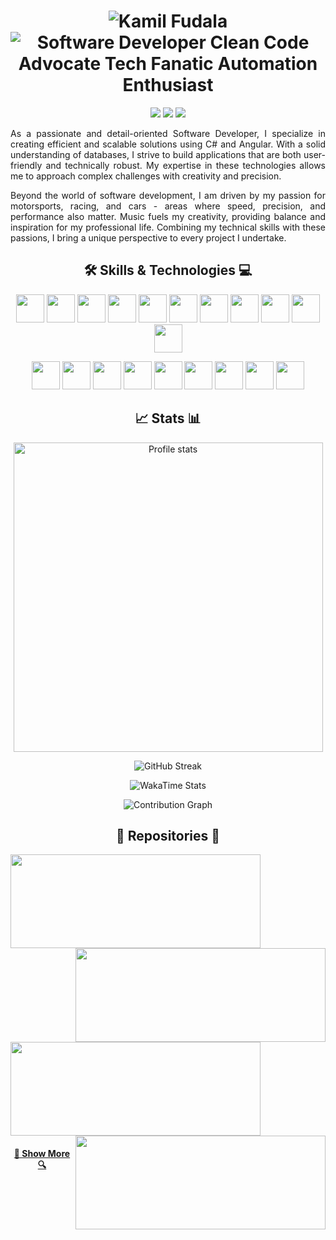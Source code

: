 <h1 align="center">
  <img src="https://readme-typing-svg.herokuapp.com?font=Comfortaa&duration=1&pause=1&color=C71D47&center=true&vCenter=true&repeat=false&random=false&width=435&lines=Kamil+Fudala" alt="Kamil Fudala" /></a>
  <br>
  <img src="https://readme-typing-svg.herokuapp.com?font=Comfortaa&pause=1000&color=C71D47&center=true&vCenter=true&random=false&width=435&lines=Software+Developer;Clean+Code+Advocate;Tech+Fanatic;Automation+Enthusiast" alt="Software Developer Clean Code Advocate Tech Fanatic Automation Enthusiast" />
</h1>

<p align="center">
  <a href="https://www.linkedin.com/in/kamil-fudala">
    <img src="https://img.shields.io/badge/linkedin-%230077B5.svg?style=for-the-badge&logo=linkedin&logoColor=white"/></a>
  <a href="mailto:kamil.fudala44@gmail.com">
    <img src="https://img.shields.io/badge/Gmail-D14836?style=for-the-badge&logo=gmail&logoColor=white"/></a>
  <a href="https://www.discord.com/users/246931767808884736">
  <img src="https://img.shields.io/badge/Discord-%235865F2.svg?style=for-the-badge&logo=discord&logoColor=white" /></a>
</p>

<p align="justify">
As a passionate and detail-oriented Software Developer, I specialize in creating efficient and scalable solutions using C# and Angular. With a solid understanding of databases, I strive to build applications that are both user-friendly and technically robust. My expertise in these technologies allows me to approach complex challenges with creativity and precision.
</p>

<p align="justify">
  Beyond the world of software development, I am driven by my passion for motorsports, racing, and cars - areas where speed, precision, and performance also matter. Music fuels my creativity, providing balance and inspiration for my professional life. Combining my technical skills with these passions, I bring a unique perspective to every project I undertake.
</p>

<h2 align="center"> 🛠️ Skills & Technologies 💻 </h2>

<p align="center">
  <a href="https://en.wikipedia.org/wiki/C%2B%2B">
    <img height="45" src="https://cdn.jsdelivr.net/gh/devicons/devicon@latest/icons/cplusplus/cplusplus-original.svg" /></a>
  <a href="https://en.wikipedia.org/wiki/C_(programming_language)">
    <img height="45" src="https://cdn.jsdelivr.net/gh/devicons/devicon@latest/icons/c/c-original.svg" /></a>
  <a href="https://en.wikipedia.org/wiki/Java_(programming_language)">
    <img height="45" src="https://cdn.jsdelivr.net/gh/devicons/devicon@latest/icons/java/java-original.svg" /></a>
  <a href="https://en.wikipedia.org/wiki/JUnit">
    <img height="45" src="https://cdn.jsdelivr.net/gh/devicons/devicon@latest/icons/junit/junit-original.svg" /></a>
  <a href="https://en.wikipedia.org/wiki/JSON">
    <img height="45" src="https://cdn.jsdelivr.net/gh/devicons/devicon@latest/icons/json/json-original.svg" /></a>
  <a href="https://en.wikipedia.org/wiki/Python_(programming_language)">
    <img height="45" src="https://cdn.jsdelivr.net/gh/devicons/devicon@latest/icons/python/python-original.svg" /></a>
  <a href="https://en.wikipedia.org/wiki/MATLAB">
    <img height="45" src="https://cdn.jsdelivr.net/gh/devicons/devicon@latest/icons/matlab/matlab-original.svg" /></a>
  <a href="https://en.wikipedia.org/wiki/HTML5">
    <img height="45" src="https://cdn.jsdelivr.net/gh/devicons/devicon@latest/icons/html5/html5-original.svg" /></a>
  <a href="https://en.wikipedia.org/wiki/CSS">
    <img height="45" src="https://cdn.jsdelivr.net/gh/devicons/devicon@latest/icons/css3/css3-original.svg" /></a>
  <a href="https://en.wikipedia.org/wiki/MySQL">
    <img height="45" src="https://cdn.jsdelivr.net/gh/devicons/devicon@latest/icons/mysql/mysql-original.svg" /></a>
  <a href="https://en.wikipedia.org/wiki/Oracle_Database">
    <img height="45" src="https://cdn.jsdelivr.net/gh/devicons/devicon@latest/icons/oracle/oracle-original.svg" /></a>
</p>

<p align="center">
  <a href="https://en.wikipedia.org/wiki/Linux">
    <img height="45" src="https://cdn.jsdelivr.net/gh/devicons/devicon@latest/icons/linux/linux-original.svg" /></a>
  <a href="https://en.wikipedia.org/wiki/Bash_(Unix_shell)">
    <img height="45" src="https://cdn.jsdelivr.net/gh/devicons/devicon@latest/icons/bash/bash-original.svg" /></a>
  <a href="https://en.wikipedia.org/wiki/Windows_11">
    <img height="45" src="https://cdn.jsdelivr.net/gh/devicons/devicon@latest/icons/windows11/windows11-original.svg" /></a>
  <a href="https://en.wikipedia.org/wiki/PowerShell">
    <img height="45" src="https://cdn.jsdelivr.net/gh/devicons/devicon@latest/icons/powershell/powershell-original.svg" /></a>
  <a href="https://en.wikipedia.org/wiki/JetBrains">
    <img height="45" src="https://cdn.jsdelivr.net/gh/devicons/devicon@latest/icons/jetbrains/jetbrains-original.svg" /></a>
  <a href="https://en.wikipedia.org/wiki/Docker_(software)">
    <img height="45" src="https://cdn.jsdelivr.net/gh/devicons/devicon@latest/icons/docker/docker-original.svg" /></a>
  <a href="https://en.wikipedia.org/wiki/Git">
    <img height="45" src="https://cdn.jsdelivr.net/gh/devicons/devicon@latest/icons/git/git-original.svg" /></a>
  <a href="https://en.wikipedia.org/wiki/GitHub">
    <img height="45" src="https://cdn.jsdelivr.net/gh/devicons/devicon@latest/icons/github/github-original.svg" /></a>
  <a href="https://en.wikipedia.org/wiki/Markdown">
    <img height="45" src="https://cdn.jsdelivr.net/gh/devicons/devicon@latest/icons/markdown/markdown-original.svg" /></a>
</p>

<h2 align="center">📈 Stats 📊</h2>

<p align="center">
  <img src="https://github-readme-stats.vercel.app/api?username=FreakyF&hide=contribs,issues&show=prs_merged,prs_merged_percentage&show_icons=true&title_color=C71D47&text_color=C71D47&icon_color=C71D47&border_color=C71D47&bg_color=00000000&hide_border=false&hide_title=true&theme=default&cache_seconds=21600&locale=en&border_radius=18" alt="Profile stats" width=495>
</p>
<p align="center">
  <img src="https://streak-stats.demolab.com?user=FreakyF&border_radius=18&background=00000000&border=C71D47&stroke=C71D47&ring=C71D47&fire=C71D47&currStreakNum=C71D47&sideNums=C71D47&currStreakLabel=C71D47&sideLabels=C71D47&dates=C71D47&excludeDaysLabel=C71D47&card_width=495" alt="GitHub Streak">
</p>

<p align="center">
  <img src="https://github-readme-stats.vercel.app/api/wakatime?username=@FreakyF&layout=compact&title_color=C71D47&text_color=C71D47&icon_color=4c71f2&border_color=C71D47&bg_color=00000000&hide_border=false&hide_title=true&theme=default&cache_seconds=21600&locale=en&border_radius=18" alt="WakaTime Stats">
</p>

<p align="center">
  <img src="https://github-readme-activity-graph.vercel.app/graph?username=FreakyF&bg_color=00000000&color=C71D47&title_color=C71D47&line=C71D47&point=00000000&area_color=C71D47&area=true&hide_border=true&hide_title=true&theme=default&radius=18&height=230" alt="Contribution Graph">
</p>

<h2 align="center"> 📂 Repositories 💾</h2>

<p float="left">
  <a href="https://github.com/FreakyF/Cryptie" title="Cryptie">
    <img src="https://github-readme-stats.vercel.app/api/pin/?username=FreakyF&repo=Cryptie&title_color=C71D47&text_color=C71D47&icon_color=C71D47&border_color=C71D47&bg_color=00000000&hide_border=false&theme=default&cache_seconds=21600&locale=en&border_radius=18" height="150" width="400">
  </a>
  <a href="https://github.com/FreakyF/This-is-war-remastered" title="This-is-war-remastered">
    <img align="right" src="https://github-readme-stats.vercel.app/api/pin/?username=FreakyF&repo=This-is-war-remastered&title_color=C71D47&text_color=C71D47&icon_color=C71D47&border_color=C71D47&bg_color=00000000&hide_border=false&theme=default&cache_seconds=21600&locale=en&border_radius=18" height="150" width="400">
  </a>
</p>
<p float="left">
  <a href="https://github.com/FreakyF/EvolvePlusPlus" title="EvolvePlusPlus">
    <img src="https://github-readme-stats.vercel.app/api/pin/?username=FreakyF&repo=EvolvePlusPlus&title_color=C71D47&text_color=C71D47&icon_color=C71D47&border_color=C71D47&bg_color=00000000&hide_border=false&theme=default&cache_seconds=21600&locale=en&border_radius=18" height="150" width="400">
  </a>
  <a href="https://github.com/FreakyF/Windows-Setup-Script" title="Windows-Setup-Script">
    <img  align="right" src="https://github-readme-stats.vercel.app/api/pin/?username=FreakyF&repo=Windows-Setup-Script&title_color=C71D47&text_color=C71D47&icon_color=C71D47&border_color=C71D47&bg_color=00000000&hide_border=false&theme=default&cache_seconds=21600&locale=en&border_radius=18" height="150" width="400">
  </a>
</p>

<h4 align="center">
  <a href="https://github.com/FreakyF?tab=repositories" title="Show Repositories">👀 Show More 🔍</a>
</h4>
